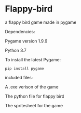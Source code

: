 # Flappy-bird
a flappy bird game made in pygame

Dependencies:

  Pygame version 1.9.6
  
  Python 3.7
  
  To install the latest Pygame:
  
    pip install pygame

included files:

  A .exe verison of the game
  
  The python file for flappy bird
  
  The spritesheet for the game 
